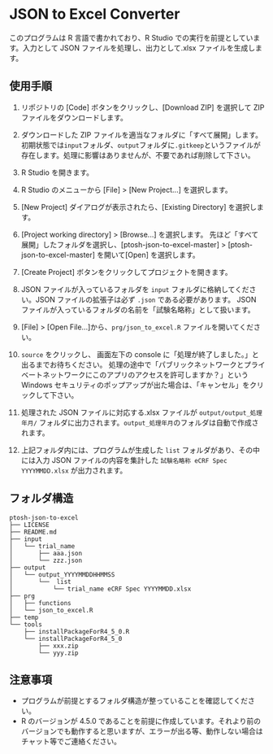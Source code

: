 # JSON to Excel Converter

このプログラムは R 言語で書かれており、R Studio での実行を前提としています。入力として JSON ファイルを処理し、出力として.xlsx ファイルを生成します。

## 使用手順

1. リポジトリの [Code] ボタンをクリックし、[Download ZIP] を選択して ZIP ファイルをダウンロードします。

2. ダウンロードした ZIP ファイルを適当なフォルダに「すべて展開」します。 初期状態では`input`フォルダ、`output`フォルダに`.gitkeep`というファイルが存在します。処理に影響はありませんが、不要であれば削除して下さい。

3. R Studio を開きます。

4. R Studio のメニューから [File] > [New Project...] を選択します。

5. [New Project] ダイアログが表示されたら、[Existing Directory] を選択します。

6. [Project working directory] > [Browse...] を選択します。 先ほど「すべて展開」したフォルダを選択し、[ptosh-json-to-excel-master] > [ptosh-json-to-excel-master] を開いて[Open] を選択します。

7. [Create Project] ボタンをクリックしてプロジェクトを開きます。

8. JSON ファイルが入っているフォルダを `input` フォルダに格納してください。JSON ファイルの拡張子は必ず `.json` である必要があります。 JSON ファイルが入っているフォルダの名前を「試験名略称」として扱います。

9. [File] > [Open File...]から、`prg/json_to_excel.R` ファイルを開いてください。
10. `source` をクリックし、 画面左下の console に「処理が終了しました。」と出るまでお待ちください。 処理の途中で「パブリックネットワークとプライベートネットワークにこのアプリのアクセスを許可しますか？」という Windows セキュリティのポップアップが出た場合は、「キャンセル」をクリックして下さい。

11. 処理された JSON ファイルに対応する.xlsx ファイルが `output/output_処理年月/` フォルダに出力されます。`output_処理年月`のフォルダは自動で作成されます。

12. 上記フォルダ内には、プログラムが生成した `list` フォルダがあり、その中には入力 JSON ファイルの内容を集計した `試験名略称 eCRF Spec YYYYMMDD.xlsx` が出力されます。

## フォルダ構造

```
ptosh-json-to-excel
├── LICENSE
├── README.md
├── input
│   └── trial_name
│       ├── aaa.json
│       └── zzz.json
├── output
│   └── output_YYYYMMDDHHMMSS
│       └──  list
│           └── trial_name eCRF Spec YYYYMMDD.xlsx
├── prg
│   ├── functions
│   └── json_to_excel.R
├── temp
└── tools
    ├── installPackageForR4_5_0.R
    └── installPackageForR4_5_0
        ├── xxx.zip
        └── yyy.zip
```

## 注意事項

- プログラムが前提とするフォルダ構造が整っていることを確認してください。
- R のバージョンが 4.5.0 であることを前提に作成しています。それより前のバージョンでも動作すると思いますが、エラーが出る等、動作しない場合はチャット等でご連絡ください。
